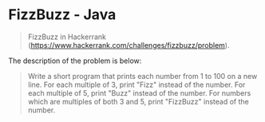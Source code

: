 # FizzBuzz - Java
> FizzBuzz in Hackerrank (https://www.hackerrank.com/challenges/fizzbuzz/problem).


The description of the problem is below:

> Write a short program that prints each number from 1 to 100 on a new line. 
> For each multiple of 3, print "Fizz" instead of the number. 
> For each multiple of 5, print "Buzz" instead of the number. 
> For numbers which are multiples of both 3 and 5, print "FizzBuzz" instead of the number.

